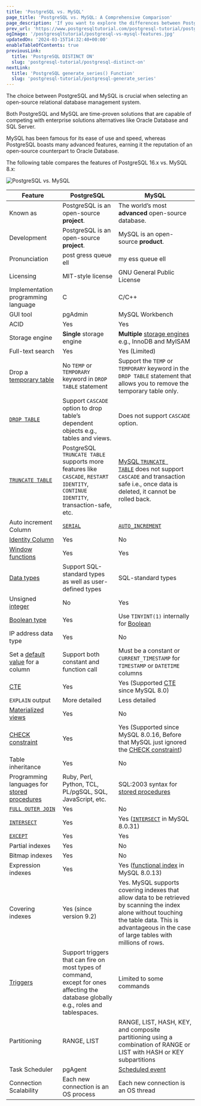 ```yaml
---
title: 'PostgreSQL vs. MySQL'
page_title: 'PostgreSQL vs. MySQL: A Comprehensive Comparison'
page_description: 'If you want to explore the differences between PostgreSQL and MySQL, this PostgreSQL vs. MySQL page is an excellent start.'
prev_url: 'https://www.postgresqltutorial.com/postgresql-tutorial/postgresql-vs-mysql/'
ogImage: '/postgresqltutorial/postgresql-vs-mysql-features.jpg'
updatedOn: '2024-03-15T14:32:40+00:00'
enableTableOfContents: true
previousLink:
  title: 'PostgreSQL DISTINCT ON'
  slug: 'postgresql-tutorial/postgresql-distinct-on'
nextLink:
  title: 'PostgreSQL generate_series() Function'
  slug: 'postgresql-tutorial/postgresql-generate_series'
---
```


The choice between PostgreSQL and MySQL is crucial when selecting an open\-source relational database management system.

Both PostgreSQL and MySQL are time\-proven solutions that are capable of competing with enterprise solutions alternatives like Oracle Database and SQL Server.

MySQL has been famous for its ease of use and speed, whereas PostgreSQL boasts many advanced features, earning it the reputation of an open\-source counterpart to Oracle Database.

The following table compares the features of PostgreSQL 16\.x vs. MySQL 8\.x:

![PostgreSQL vs. MySQL](/postgresqltutorial/postgresql-vs-mysql-features.jpg)

| Feature                                                                                  | PostgreSQL                                                                                                                            | MySQL                                                                                                                                                                                                     |
| ---------------------------------------------------------------------------------------- | ------------------------------------------------------------------------------------------------------------------------------------- | --------------------------------------------------------------------------------------------------------------------------------------------------------------------------------------------------------- |
| Known as                                                                                 | PostgreSQL is an open\-source **project**.                                                                                            | The world’s most **advanced** open\-source database.                                                                                                                                                      |
| Development                                                                              | PostgreSQL is an open\-source **project**.                                                                                            | MySQL is an open\-source **product**.                                                                                                                                                                     |
| Pronunciation                                                                            | post gress queue ell                                                                                                                  | my ess queue ell                                                                                                                                                                                          |
| Licensing                                                                                | MIT\-style license                                                                                                                    | GNU General Public License                                                                                                                                                                                |
| Implementation programming language                                                      | C                                                                                                                                     | C/C\+\+                                                                                                                                                                                                   |
| GUI tool                                                                                 | pgAdmin                                                                                                                               | MySQL Workbench                                                                                                                                                                                           |
| ACID                                                                                     | Yes                                                                                                                                   | Yes                                                                                                                                                                                                       |
| Storage engine                                                                           | **Single** storage engine                                                                                                             | **Multiple** [storage engines](http://www.mysqltutorial.org/understand-mysql-table-types-innodb-myisam.aspx) e.g., InnoDB and MyISAM                                                                      |
| Full\-text search                                                                        | Yes                                                                                                                                   | Yes (Limited)                                                                                                                                                                                             |
| Drop a [temporary table](postgresql-temporary-table)                                     | No `TEMP` or `TEMPORARY` keyword in `DROP TABLE` statement                                                                            | Support the `TEMP` or `TEMPORARY` keyword in the `DROP TABLE` statement that allows you to remove the temporary table only.                                                                               |
| [`DROP TABLE`](postgresql-drop-table)                                                    | Support `CASCADE` option to drop table’s dependent objects e.g., tables and views.                                                    | Does not support `CASCADE` option.                                                                                                                                                                        |
| [`TRUNCATE TABLE`](postgresql-truncate-table)                                            | PostgreSQL `TRUNCATE TABLE` supports more features like `CASCADE`, `RESTART IDENTITY`, `CONTINUE IDENTITY`, transaction\-safe, etc.   | [MySQL `TRUNCATE TABLE`](http://www.mysqltutorial.org/mysql-truncate-table/) does not support `CASCADE` and transaction safe i.e., once data is deleted, it cannot be rolled back.                        |
| Auto increment Column                                                                    | [`SERIAL`](postgresql-serial)                                                                                                         | [`AUTO_INCREMENT`](http://www.mysqltutorial.org/mysql-sequence/)                                                                                                                                          |
| [Identity Column](postgresql-identity-column)                                            | Yes                                                                                                                                   | No                                                                                                                                                                                                        |
| [Window functions](../postgresql-window-function)                                        | Yes                                                                                                                                   | Yes                                                                                                                                                                                                       |
| [Data types](postgresql-data-types)                                                      | Support SQL\-standard types as well as user\-defined types                                                                            | SQL\-standard types                                                                                                                                                                                       |
| Unsigned [integer](postgresql-integer)                                                   | No                                                                                                                                    | Yes                                                                                                                                                                                                       |
| [Boolean type](postgresql-boolean)                                                       | Yes                                                                                                                                   | Use `TINYINT(1)` internally for [Boolean](http://www.mysqltutorial.org/mysql-boolean/)                                                                                                                    |
| IP address data type                                                                     | Yes                                                                                                                                   | No                                                                                                                                                                                                        |
| Set a [default value](postgresql-default-value) for a column                             | Support both constant and function call                                                                                               | Must be a constant or `CURRENT_TIMESTAMP` for `TIMESTAMP` or `DATETIME` columns                                                                                                                           |
| [CTE](postgresql-cte)                                                                    | Yes                                                                                                                                   | Yes (Supported [CTE](https://www.mysqltutorial.org/mysql-basics/mysql-cte/) since MySQL 8\.0\)                                                                                                            |
| `EXPLAIN` output                                                                         | More detailed                                                                                                                         | Less detailed                                                                                                                                                                                             |
| [Materialized views](../postgresql-views/postgresql-materialized-views)                  | Yes                                                                                                                                   | No                                                                                                                                                                                                        |
| [CHECK constraint](postgresql-check-constraint)                                          | Yes                                                                                                                                   | Yes (Supported since MySQL 8\.0\.16, Before that MySQL just ignored the [CHECK constraint](https://www.mysqltutorial.org/mysql-basics/mysql-check-constraint/))                                           |
| Table inheritance                                                                        | Yes                                                                                                                                   | No                                                                                                                                                                                                        |
| Programming languages for [stored procedures](/postgresql/postgresql-stored-procedures/) | Ruby, Perl, Python, TCL, PL/pgSQL, SQL, JavaScript, etc.                                                                              | SQL:2003 syntax for [stored procedures](http://www.mysqltutorial.org/mysql-stored-procedure-tutorial.aspx)                                                                                                |
| [`FULL OUTER JOIN`](postgresql-full-outer-join)                                          | Yes                                                                                                                                   | No                                                                                                                                                                                                        |
| [`INTERSECT`](postgresql-intersect)                                                      | Yes                                                                                                                                   | Yes ([`INTERSECT`](https://www.mysqltutorial.org/mysql-basics/mysql-intersect/) in MySQL 8\.0\.31\)                                                                                                       |
| [`EXCEPT`](/postgresql/postgresql-tutorial/postgresql-tutorial/postgresql-except/)       | Yes                                                                                                                                   | Yes                                                                                                                                                                                                       |
| Partial indexes                                                                          | Yes                                                                                                                                   | No                                                                                                                                                                                                        |
| Bitmap indexes                                                                           | Yes                                                                                                                                   | No                                                                                                                                                                                                        |
| Expression indexes                                                                       | Yes                                                                                                                                   | Yes ([functional index](https://www.mysqltutorial.org/mysql-index/mysql-functional-index/) in MySQL 8\.0\.13\)                                                                                            |
| Covering indexes                                                                         | Yes (since version 9\.2\)                                                                                                             | Yes. MySQL supports covering indexes that allow data to be retrieved by scanning the index alone without touching the table data. This is advantageous in the case of large tables with millions of rows. |
| [Triggers](../postgresql-triggers)                                                       | Support triggers that can fire on most types of command, except for ones affecting the database globally e.g., roles and tablespaces. | Limited to some commands                                                                                                                                                                                  |
| Partitioning                                                                             | RANGE, LIST                                                                                                                           | RANGE, LIST, HASH, KEY, and composite partitioning using a combination of RANGE or LIST with HASH or KEY subpartitions                                                                                    |
| Task Scheduler                                                                           | pgAgent                                                                                                                               | [Scheduled event](http://www.mysqltutorial.org/mysql-triggers/working-mysql-scheduled-event/)                                                                                                             |
| Connection Scalability                                                                   | Each new connection is an OS process                                                                                                  | Each new connection is an OS thread                                                                                                                                                                       |
